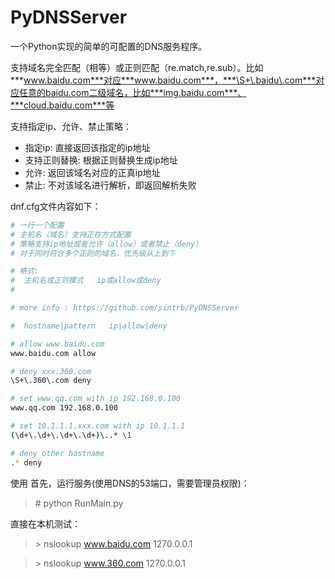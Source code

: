 # PyDNSServer
一个Python实现的简单的可配置的DNS服务程序。

支持域名完全匹配（相等）或正则匹配（re.match,re.sub）。比如***www.baidu.com***对应***www.baidu.com***，***\S+\.baidu\.com***对应任意的baidu.com二级域名，比如***img.baidu.com***、***cloud.baidu.com***等

支持指定ip、允许、禁止策略：
* 指定ip: 直接返回该指定的ip地址
* 支持正则替换: 根据正则替换生成ip地址
* 允许: 返回该域名对应的正真ip地址
* 禁止: 不对该域名进行解析，即返回解析失败


dnf.cfg文件内容如下：

```sh
# 一行一个配置
# 主机名（域名）支持正在方式配置
# 策略支持ip地址或者允许（allow）或者禁止（deny）
# 对于同时符合多个正则的域名，优先级从上到下

# 格式:
#  主机名或正则模式   ip或allow或deny
# 

# more info : https://github.com/sintrb/PyDNSServer

#  hostname|pattern   ip|allow|deny

# allow www.baidu.com
www.baidu.com allow

# deny xxx.360.com
\S+\.360\.com deny

# set www.qq.com with ip 192.168.0.100
www.qq.com 192.168.0.100

# set 10.1.1.1.xxx.com with ip 10.1.1.1
(\d+\.\d+\.\d+\.\d+)\..* \1 

# deny other hostname
.* deny
```

使用
首先，运行服务(使用DNS的53端口，需要管理员权限)：
> \# python RunMain.py

直接在本机测试：
> \> nslookup www.baidu.com 1270.0.0.1

> \> nslookup www.360.com 1270.0.0.1
